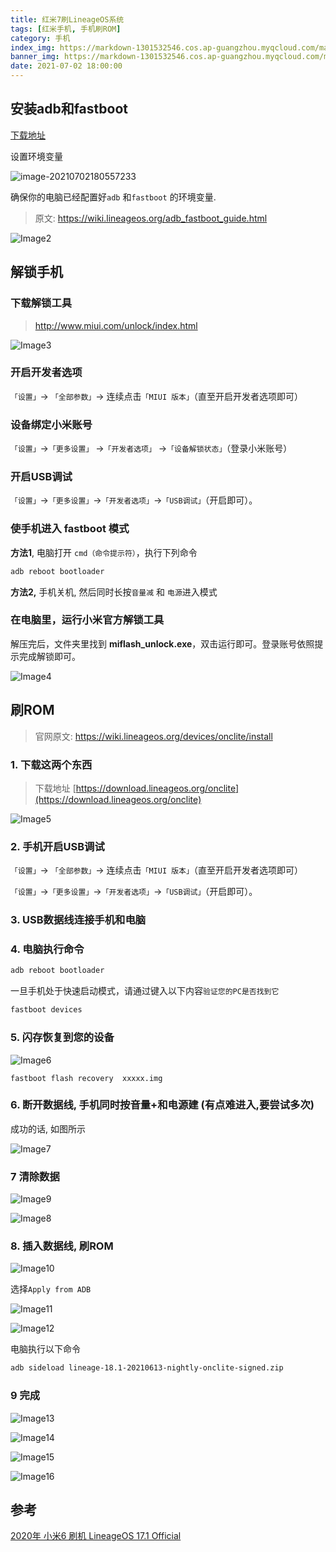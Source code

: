 ```yaml
---
title: 红米7刷LineageOS系统
tags: [红米手机, 手机刷ROM]
category: 手机
index_img: https://markdown-1301532546.cos.ap-guangzhou.myqcloud.com/markdown/20210702180935.png
banner_img: https://markdown-1301532546.cos.ap-guangzhou.myqcloud.com/markdown/20210702180935.png
date: 2021-07-02 18:00:00
---
```



## 安装adb和fastboot

[下载地址](https://dl.google.com/android/repository/platform-tools-latest-windows.zip)

设置环境变量

![image-20210702180557233](https://markdown-1301532546.cos.ap-guangzhou.myqcloud.com/markdown/20210702181052.png)

确保你的电脑已经配置好`adb` 和`fastboot` 的环境变量.

>原文: https://wiki.lineageos.org/adb_fastboot_guide.html

![Image2](https://markdown-1301532546.cos.ap-guangzhou.myqcloud.com/markdown/20210702181056.png)

## 解锁手机

###  下载解锁工具

> http://www.miui.com/unlock/index.html

![Image3](https://markdown-1301532546.cos.ap-guangzhou.myqcloud.com/markdown/20210702181058.png)

### 开启开发者选项

`「设置」`-> `「全部参数」`-> 连续点击`「MIUI 版本」`（直至开启开发者选项即可）

### 设备绑定小米账号
`「设置」`->`「更多设置」` ->`「开发者选项」` ->`「设备解锁状态」`（登录小米账号）

### 开启USB调试

`「设置」`->`「更多设置」`->`「开发者选项」`->`「USB调试」`（开启即可）。

### 使手机进入  fastboot 模式 

**方法1**, 电脑打开 `cmd（命令提示符）`，执行下列命令

```bash
adb reboot bootloader
```

**方法2,** 手机关机, 然后同时长按`音量减` 和  `电源`进入模式 

### 在电脑里，运行小米官方解锁工具

解压完后，文件夹里找到 **miflash_unlock.exe**，双击运行即可。登录账号依照提示完成解锁即可。

![Image4](https://markdown-1301532546.cos.ap-guangzhou.myqcloud.com/markdown/20210702181102.png)

##  刷ROM

> 官网原文: https://wiki.lineageos.org/devices/onclite/install

### 1. 下载这两个东西 

> 下载地址 [https://download.lineageos.org/onclite](https://download.lineageos.org/onclite)

![Image5](https://markdown-1301532546.cos.ap-guangzhou.myqcloud.com/markdown/20210702181112.png)

### 2. 手机开启USB调试

`「设置」`-> `「全部参数」`-> 连续点击`「MIUI 版本」`（直至开启开发者选项即可）

`「设置」`->`「更多设置」`->`「开发者选项」`->`「USB调试」`（开启即可）。

### 3. USB数据线连接手机和电脑

### 4. 电脑执行命令

```bash
adb reboot bootloader
```

一旦手机处于快速启动模式，请通过键入以下内容`验证您的PC是否找到它`

```bash
fastboot devices
```

### 5. 闪存恢复到您的设备

![Image6](https://markdown-1301532546.cos.ap-guangzhou.myqcloud.com/markdown/20210702181116.png)

```
fastboot flash recovery  xxxxx.img    
```

### 6. 断开数据线, 手机同时按**音量+**和**电源建** (有点难进入,要尝试多次) 

成功的话, 如图所示

![Image7](https://markdown-1301532546.cos.ap-guangzhou.myqcloud.com/markdown/20210702181119.png)

### 7 清除数据

![Image9](https://markdown-1301532546.cos.ap-guangzhou.myqcloud.com/markdown/20210702181122.png)

![Image8](https://markdown-1301532546.cos.ap-guangzhou.myqcloud.com/markdown/20210702181124.png)

### 8. 插入数据线, 刷ROM

![Image10](https://markdown-1301532546.cos.ap-guangzhou.myqcloud.com/markdown/20210702181127.png)

选择`Apply from ADB`

![Image11](https://markdown-1301532546.cos.ap-guangzhou.myqcloud.com/markdown/20210702181129.png)

![Image12](https://markdown-1301532546.cos.ap-guangzhou.myqcloud.com/markdown/20210702181131.png)

电脑执行以下命令

```bash
adb sideload lineage-18.1-20210613-nightly-onclite-signed.zip   
```

### 9 完成

![Image13](https://markdown-1301532546.cos.ap-guangzhou.myqcloud.com/markdown/20210702181134.png)

![Image14](https://markdown-1301532546.cos.ap-guangzhou.myqcloud.com/markdown/20210702181137.png)

![Image15](https://markdown-1301532546.cos.ap-guangzhou.myqcloud.com/markdown/20210702181139.png)

![Image16](https://markdown-1301532546.cos.ap-guangzhou.myqcloud.com/markdown/20210702181141.png)

## 参考
[2020年 小米6 刷机 LineageOS 17.1 Official](https://ericclose.github.io/Install-LineageOS-on-sagit.html)